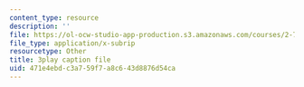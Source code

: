```yaml
---
content_type: resource
description: ''
file: https://ol-ocw-studio-app-production.s3.amazonaws.com/courses/2-71-optics-spring-2009/471e4ebdc3a759f7a8c643d8876d54ca_ML5yVI18uaI.vtt
file_type: application/x-subrip
resourcetype: Other
title: 3play caption file
uid: 471e4ebd-c3a7-59f7-a8c6-43d8876d54ca
---
```

